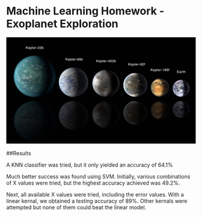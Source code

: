 # Machine Learning Homework - Exoplanet Exploration

![exoplanets.jpg](Images/exoplanets.jpg)


##Results

A KNN classifier was tried, but it only yielded an accuracy of 64.1%

Much better success was found using SVM. Initially, various combinations of X values were tried, but the highest accuracy achieved was 49.2%.

Next, all available X values were tried, including the error values. With a linear kernal, we obtained a testing accuracy of 89%. Other kernals were attempted but none of them could beat the linear model.
